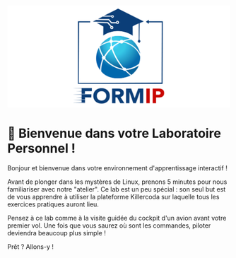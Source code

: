 ![Formip](../assets/formip_logo_padded.png)

# 🐧 Bienvenue dans votre Laboratoire Personnel !

Bonjour et bienvenue dans votre environnement d'apprentissage interactif !

Avant de plonger dans les mystères de Linux, prenons 5 minutes pour nous familiariser avec notre "atelier". Ce lab est un peu spécial : son seul but est de vous apprendre à utiliser la plateforme Killercoda sur laquelle tous les exercices pratiques auront lieu.

Pensez à ce lab comme à la visite guidée du cockpit d'un avion avant votre premier vol. Une fois que vous saurez où sont les commandes, piloter deviendra beaucoup plus simple !

Prêt ? Allons-y !